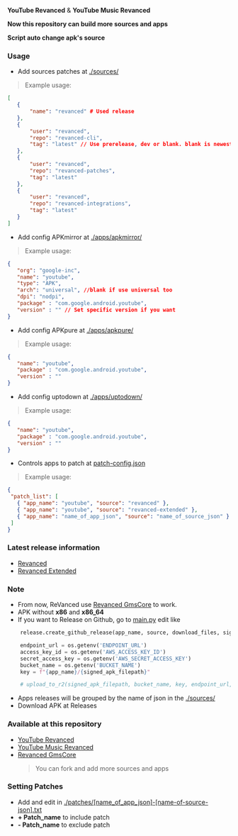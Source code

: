 **YouTube Revanced** & **YouTube Music Revanced**

**Now this repository can build more sources and apps**

**Script auto change apk's source**

### Usage 

 - Add sources patches at [./sources/](./sources)
 > Example usage:
 ```json
 [
    {
        "name": "revanced" # Used release 
    },
    {
        "user": "revanced",
        "repo": "revanced-cli",
        "tag": "latest" // Use prerelease, dev or blank. blank is newest
    },
    {
        "user": "revanced",
        "repo": "revanced-patches",
        "tag": "latest" 
    },
    {
        "user": "revanced",
        "repo": "revanced-integrations",
        "tag": "latest"
    }
]
```
 - Add config APKmirror at [./apps/apkmirror/](./apps/apkmirror/)
 > Example usage:
 ```json
 {
    "org": "google-inc",
    "name": "youtube",
    "type": "APK", 
    "arch": "universal", //blank if use universal too
    "dpi": "nodpi",
    "package" : "com.google.android.youtube",
    "version" : "" // Set specific version if you want 
}
```
- Add config APKpure at [./apps/apkpure/](./apps/apkpure/)
 > Example usage:
 ```json
{
    "name": "youtube",
    "package" : "com.google.android.youtube",
    "version" : ""
}
```
- Add config uptodown at [./apps/uptodown/](./apps/uptodown/)
 > Example usage:
 ```json
{
    "name": "youtube",
    "package" : "com.google.android.youtube",
    "version" : ""
}
```
 - Controls apps to patch at [patch-config.json](patch-config.json)
 > Example usage:
 ```json
 {
  "patch_list": [
    { "app_name": "youtube", "source": "revanced" },
    { "app_name": "youtube", "source": "revanced-extended" },
    { "app_name": "name_of_app_json", "source": "name_of_source_json" }
  ]
}
```

### Latest release information
  - [Revanced](https://github.com/revanced/revanced-patches/releases/latest)
  - [Revanced Extended](https://github.com/inotia00/revanced-patches/releases/latest)

### Note
  - From now, ReVanced use [Revanced GmsCore](https://github.com/revanced/gmscore) to work.
  - APK without **x86** and **x86_64**
  - If you want to Release on Github, go to [main.py](./src/__main.py__) edit like
```python
    release.create_github_release(app_name, source, download_files, signed_apk_filepath)

    endpoint_url = os.getenv('ENDPOINT_URL')
    access_key_id = os.getenv('AWS_ACCESS_KEY_ID')
    secret_access_key = os.getenv('AWS_SECRET_ACCESS_KEY')
    bucket_name = os.getenv('BUCKET_NAME')
    key = f"{app_name}/{signed_apk_filepath}"

    # upload_to_r2(signed_apk_filepath, bucket_name, key, endpoint_url, access_key_id, secret_access_key)
```
  - Apps releases will be grouped by the name of json in the [./sources/](./sources)
  - Download APK at Releases

### Available at this repository
 - [YouTube Revanced](https://pub-7889a234d4144827bef17198ae0e21ce.r2.dev/youtube%2Fyoutube-revanced-v19.16.39.apk)
 - [YouTube Music Revanced](https://pub-7889a234d4144827bef17198ae0e21ce.r2.dev/youtube-music%2Fyoutube-music-revanced-v7.03.52.apk)
 - [Revanced GmsCore](https://github.com/revanced/gmscore/releases/latest)
   > You can fork and add more sources and apps

### Setting Patches
 - Add and edit in [./patches/[name_of_app_json]-[name-of-source-json].txt](./patches/)  
 - **+ Patch_name** to include patch
 - **- Patch_name** to exclude patch 

